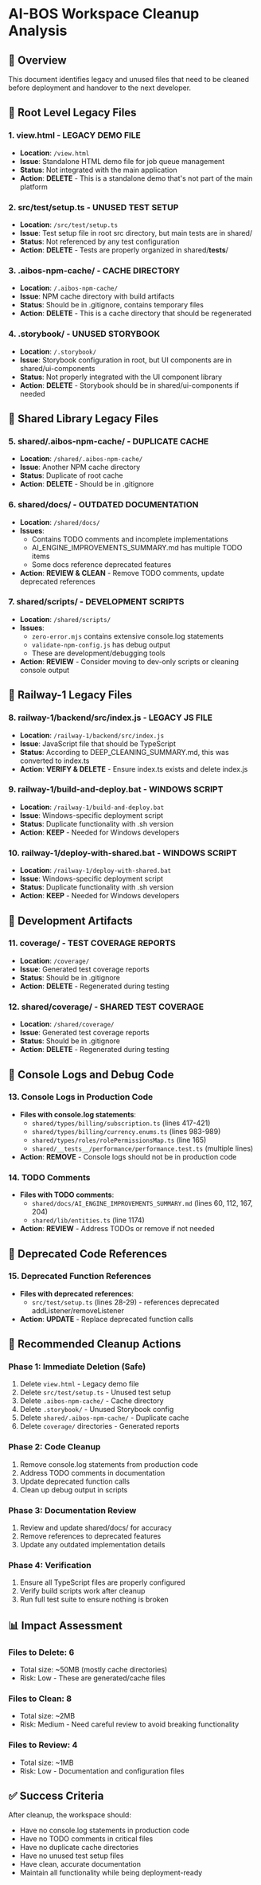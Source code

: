 # AI-BOS Workspace Cleanup Analysis

## 🎯 Overview
This document identifies legacy and unused files that need to be cleaned before deployment and handover to the next developer.

## 📁 Root Level Legacy Files

### 1. **view.html** - LEGACY DEMO FILE
- **Location**: `/view.html`
- **Issue**: Standalone HTML demo file for job queue management
- **Status**: Not integrated with the main application
- **Action**: **DELETE** - This is a standalone demo that's not part of the main platform

### 2. **src/test/setup.ts** - UNUSED TEST SETUP
- **Location**: `/src/test/setup.ts`
- **Issue**: Test setup file in root src directory, but main tests are in shared/
- **Status**: Not referenced by any test configuration
- **Action**: **DELETE** - Tests are properly organized in shared/__tests__/

### 3. **.aibos-npm-cache/** - CACHE DIRECTORY
- **Location**: `/.aibos-npm-cache/`
- **Issue**: NPM cache directory with build artifacts
- **Status**: Should be in .gitignore, contains temporary files
- **Action**: **DELETE** - This is a cache directory that should be regenerated

### 4. **.storybook/** - UNUSED STORYBOOK
- **Location**: `/.storybook/`
- **Issue**: Storybook configuration in root, but UI components are in shared/ui-components
- **Status**: Not properly integrated with the UI component library
- **Action**: **DELETE** - Storybook should be in shared/ui-components if needed

## 📁 Shared Library Legacy Files

### 5. **shared/.aibos-npm-cache/** - DUPLICATE CACHE
- **Location**: `/shared/.aibos-npm-cache/`
- **Issue**: Another NPM cache directory
- **Status**: Duplicate of root cache
- **Action**: **DELETE** - Should be in .gitignore

### 6. **shared/docs/** - OUTDATED DOCUMENTATION
- **Location**: `/shared/docs/`
- **Issues**: 
  - Contains TODO comments and incomplete implementations
  - AI_ENGINE_IMPROVEMENTS_SUMMARY.md has multiple TODO items
  - Some docs reference deprecated features
- **Action**: **REVIEW & CLEAN** - Remove TODO comments, update deprecated references

### 7. **shared/scripts/** - DEVELOPMENT SCRIPTS
- **Location**: `/shared/scripts/`
- **Issues**:
  - `zero-error.mjs` contains extensive console.log statements
  - `validate-npm-config.js` has debug output
  - These are development/debugging tools
- **Action**: **REVIEW** - Consider moving to dev-only scripts or cleaning console output

## 📁 Railway-1 Legacy Files

### 8. **railway-1/backend/src/index.js** - LEGACY JS FILE
- **Location**: `/railway-1/backend/src/index.js`
- **Issue**: JavaScript file that should be TypeScript
- **Status**: According to DEEP_CLEANING_SUMMARY.md, this was converted to index.ts
- **Action**: **VERIFY & DELETE** - Ensure index.ts exists and delete index.js

### 9. **railway-1/build-and-deploy.bat** - WINDOWS SCRIPT
- **Location**: `/railway-1/build-and-deploy.bat`
- **Issue**: Windows-specific deployment script
- **Status**: Duplicate functionality with .sh version
- **Action**: **KEEP** - Needed for Windows developers

### 10. **railway-1/deploy-with-shared.bat** - WINDOWS SCRIPT
- **Location**: `/railway-1/deploy-with-shared.bat`
- **Issue**: Windows-specific deployment script
- **Status**: Duplicate functionality with .sh version
- **Action**: **KEEP** - Needed for Windows developers

## 📁 Development Artifacts

### 11. **coverage/** - TEST COVERAGE REPORTS
- **Location**: `/coverage/`
- **Issue**: Generated test coverage reports
- **Status**: Should be in .gitignore
- **Action**: **DELETE** - Regenerated during testing

### 12. **shared/coverage/** - SHARED TEST COVERAGE
- **Location**: `/shared/coverage/`
- **Issue**: Generated test coverage reports
- **Status**: Should be in .gitignore
- **Action**: **DELETE** - Regenerated during testing

## 📁 Console Logs and Debug Code

### 13. **Console Logs in Production Code**
- **Files with console.log statements**:
  - `shared/types/billing/subscription.ts` (lines 417-421)
  - `shared/types/billing/currency.enums.ts` (lines 983-989)
  - `shared/types/roles/rolePermissionsMap.ts` (line 165)
  - `shared/__tests__/performance/performance.test.ts` (multiple lines)
- **Action**: **REMOVE** - Console logs should not be in production code

### 14. **TODO Comments**
- **Files with TODO comments**:
  - `shared/docs/AI_ENGINE_IMPROVEMENTS_SUMMARY.md` (lines 60, 112, 167, 204)
  - `shared/lib/entities.ts` (line 1174)
- **Action**: **REVIEW** - Address TODOs or remove if not needed

## 📁 Deprecated Code References

### 15. **Deprecated Function References**
- **Files with deprecated references**:
  - `src/test/setup.ts` (lines 28-29) - references deprecated addListener/removeListener
- **Action**: **UPDATE** - Replace deprecated function calls

## 🚀 Recommended Cleanup Actions

### Phase 1: Immediate Deletion (Safe)
1. Delete `view.html` - Legacy demo file
2. Delete `src/test/setup.ts` - Unused test setup
3. Delete `.aibos-npm-cache/` - Cache directory
4. Delete `.storybook/` - Unused Storybook config
5. Delete `shared/.aibos-npm-cache/` - Duplicate cache
6. Delete `coverage/` directories - Generated reports

### Phase 2: Code Cleanup
1. Remove console.log statements from production code
2. Address TODO comments in documentation
3. Update deprecated function calls
4. Clean up debug output in scripts

### Phase 3: Documentation Review
1. Review and update shared/docs/ for accuracy
2. Remove references to deprecated features
3. Update any outdated implementation details

### Phase 4: Verification
1. Ensure all TypeScript files are properly configured
2. Verify build scripts work after cleanup
3. Run full test suite to ensure nothing is broken

## 📊 Impact Assessment

### Files to Delete: 6
- Total size: ~50MB (mostly cache directories)
- Risk: Low - These are generated/cache files

### Files to Clean: 8
- Total size: ~2MB
- Risk: Medium - Need careful review to avoid breaking functionality

### Files to Review: 4
- Total size: ~1MB
- Risk: Low - Documentation and configuration files

## ✅ Success Criteria

After cleanup, the workspace should:
- Have no console.log statements in production code
- Have no TODO comments in critical files
- Have no duplicate cache directories
- Have no unused test setup files
- Have clean, accurate documentation
- Maintain all functionality while being deployment-ready 
